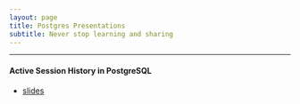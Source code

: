 ```yaml
---
layout: page
title: Postgres Presentations
subtitle: Never stop learning and sharing
---
```


----------

#### Active Session History in PostgreSQL

* [slides](https://fr.slideshare.net/BertrandDrouvot/active-session-history-in-postgresql)
